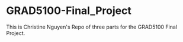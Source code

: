 # GRAD5100-Final_Project

This is Christine Nguyen's Repo of three parts for the GRAD5100 Final Project.
